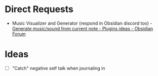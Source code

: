 # Direct Requests
- Music Visualizer and Generator (respond in Obsidian discord too) - [Generate music/sound from current note - Plugins ideas - Obsidian Forum](https://forum.obsidian.md/t/generate-music-sound-from-current-note/76268)

# Ideas

- [ ] "Catch" negative self talk when journaling in 